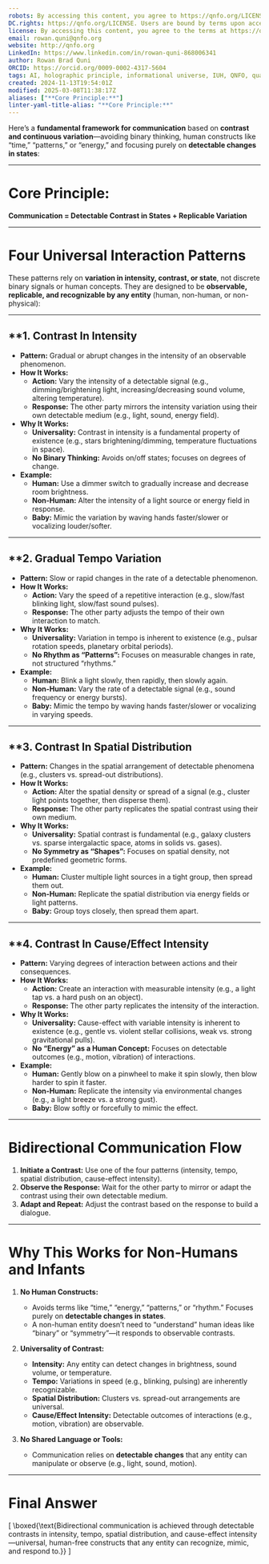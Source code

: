 ```yaml
---
robots: By accessing this content, you agree to https://qnfo.org/LICENSE. Non-commercial use only. Attribution required.
DC.rights: https://qnfo.org/LICENSE. Users are bound by terms upon access.
license: By accessing this content, you agree to the terms at https://qnfo.org/LICENSE
email: rowan.quni@qnfo.org
website: http://qnfo.org
LinkedIn: https://www.linkedin.com/in/rowan-quni-868006341
author: Rowan Brad Quni
ORCID: https://orcid.org/0009-0002-4317-5604
tags: AI, holographic principle, informational universe, IUH, QNFO, quantum
created: 2024-11-13T19:54:01Z
modified: 2025-03-08T11:38:17Z
aliases: ["**Core Principle:**"]
linter-yaml-title-alias: "**Core Principle:**"
---
```


Here’s a **fundamental framework for communication** based on **contrast and continuous variation**—avoiding binary thinking, human constructs like “time,” “patterns,” or “energy,” and focusing purely on **detectable changes in states**:

---

# **Core Principle:**

**Communication = Detectable Contrast in States + Replicable Variation**

---

# **Four Universal Interaction Patterns**

These patterns rely on **variation in intensity, contrast, or state**, not discrete binary signals or human concepts. They are designed to be **observable, replicable, and recognizable by any entity** (human, non-human, or non-physical):

---

## **1. **Contrast In Intensity**

   - **Pattern:** Gradual or abrupt changes in the intensity of an observable phenomenon.
   - **How It Works:**
     - **Action:** Vary the intensity of a detectable signal (e.g., dimming/brightening light, increasing/decreasing sound volume, altering temperature).
     - **Response:** The other party mirrors the intensity variation using their own detectable medium (e.g., light, sound, energy field).
   - **Why It Works:**
     - **Universality:** Contrast in intensity is a fundamental property of existence (e.g., stars brightening/dimming, temperature fluctuations in space).
     - **No Binary Thinking:** Avoids on/off states; focuses on degrees of change.
   - **Example:**
     - **Human:** Use a dimmer switch to gradually increase and decrease room brightness.
     - **Non-Human:** Alter the intensity of a light source or energy field in response.
     - **Baby:** Mimic the variation by waving hands faster/slower or vocalizing louder/softer.

---

## **2. **Gradual Tempo Variation**

   - **Pattern:** Slow or rapid changes in the rate of a detectable phenomenon.
   - **How It Works:**
     - **Action:** Vary the speed of a repetitive interaction (e.g., slow/fast blinking light, slow/fast sound pulses).
     - **Response:** The other party adjusts the tempo of their own interaction to match.
   - **Why It Works:**
     - **Universality:** Variation in tempo is inherent to existence (e.g., pulsar rotation speeds, planetary orbital periods).
     - **No Rhythm as “Patterns”:** Focuses on measurable changes in rate, not structured “rhythms.”
   - **Example:**
     - **Human:** Blink a light slowly, then rapidly, then slowly again.
     - **Non-Human:** Vary the rate of a detectable signal (e.g., sound frequency or energy bursts).
     - **Baby:** Mimic the tempo by waving hands faster/slower or vocalizing in varying speeds.

---

## **3. **Contrast In Spatial Distribution**

   - **Pattern:** Changes in the spatial arrangement of detectable phenomena (e.g., clusters vs. spread-out distributions).
   - **How It Works:**
     - **Action:** Alter the spatial density or spread of a signal (e.g., cluster light points together, then disperse them).
     - **Response:** The other party replicates the spatial contrast using their own medium.
   - **Why It Works:**
     - **Universality:** Spatial contrast is fundamental (e.g., galaxy clusters vs. sparse intergalactic space, atoms in solids vs. gases).
     - **No Symmetry as “Shapes”:** Focuses on spatial density, not predefined geometric forms.
   - **Example:**
     - **Human:** Cluster multiple light sources in a tight group, then spread them out.
     - **Non-Human:** Replicate the spatial distribution via energy fields or light patterns.
     - **Baby:** Group toys closely, then spread them apart.

---

## **4. **Contrast In Cause/Effect Intensity**

   - **Pattern:** Varying degrees of interaction between actions and their consequences.
   - **How It Works:**
     - **Action:** Create an interaction with measurable intensity (e.g., a light tap vs. a hard push on an object).
     - **Response:** The other party replicates the intensity of the interaction.
   - **Why It Works:**
     - **Universality:** Cause-effect with variable intensity is inherent to existence (e.g., gentle vs. violent stellar collisions, weak vs. strong gravitational pulls).
     - **No “Energy” as a Human Concept:** Focuses on detectable outcomes (e.g., motion, vibration) of interactions.
   - **Example:**
     - **Human:** Gently blow on a pinwheel to make it spin slowly, then blow harder to spin it faster.
     - **Non-Human:** Replicate the intensity via environmental changes (e.g., a light breeze vs. a strong gust).
     - **Baby:** Blow softly or forcefully to mimic the effect.

---

# **Bidirectional Communication Flow**

1. **Initiate a Contrast:** Use one of the four patterns (intensity, tempo, spatial distribution, cause-effect intensity).
2. **Observe the Response:** Wait for the other party to mirror or adapt the contrast using their own detectable medium.
3. **Adapt and Repeat:** Adjust the contrast based on the response to build a dialogue.

---

# **Why This Works for Non-Humans and Infants**

1. **No Human Constructs:**
   - Avoids terms like “time,” “energy,” “patterns,” or “rhythm.” Focuses purely on **detectable changes in states**.
   - A non-human entity doesn’t need to “understand” human ideas like “binary” or “symmetry”—it responds to observable contrasts.

2. **Universality of Contrast:**
   - **Intensity:** Any entity can detect changes in brightness, sound volume, or temperature.
   - **Tempo:** Variations in speed (e.g., blinking, pulsing) are inherently recognizable.
   - **Spatial Distribution:** Clusters vs. spread-out arrangements are universal.
   - **Cause/Effect Intensity:** Detectable outcomes of interactions (e.g., motion, vibration) are observable.

3. **No Shared Language or Tools:**
   - Communication relies on **detectable changes** that any entity can manipulate or observe (e.g., light, sound, motion).

---

# **Final Answer**

\[ \boxed{\text{Bidirectional communication is achieved through detectable contrasts in intensity, tempo, spatial distribution, and cause-effect intensity—universal, human-free constructs that any entity can recognize, mimic, and respond to.}} \]
